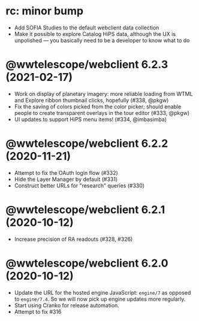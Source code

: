 # rc: minor bump

- Add SOFIA Studies to the default webclient data collection
- Make it possible to explore Catalog HiPS data, although the UX is unpolished —
  you basically need to be a developer to know what to do

# @wwtelescope/webclient 6.2.3 (2021-02-17)

- Work on display of planetary imagery: more reliable loading from WTML
  and Explore ribbon thumbnail clicks, hopefully (#338, @pkgw)
- Fix the saving of colors picked from the color picker; should enable
  people to create transparent overlays in the tour editor (#333, @pkgw)
- UI updates to support HiPS menu items! (#334, @imbasimba)

# @wwtelescope/webclient 6.2.2 (2020-11-21)

- Attempt to fix the OAuth login flow (#332)
- Hide the Layer Manager by default (#331)
- Construct better URLs for "research" queries (#330)

# @wwtelescope/webclient 6.2.1 (2020-10-12)

- Increase precision of RA readouts (#328, #326)

# @wwtelescope/webclient 6.2.0 (2020-10-12)

- Update the URL for the hosted engine JavaScript: `engine/7` as opposed to
  `engine/7.4`. So we will now pick up engine updates more regularly.
- Start using Cranko for release automation.
- Attempt to fix #316
